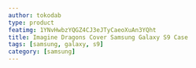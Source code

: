 ```yaml
---
author: tokodab
type: product
featimg: 1YNvHwbzYQGZ4CJ3eJTyCaeoXuAn3YQht
title: Imagine Dragons Cover Samsung Galaxy S9 Case
tags: [samsung, galaxy, s9]
category: [samsung]
---
```

